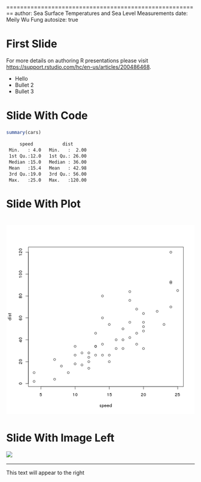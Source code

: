 




========================================================
author: Sea Surface Temperatures and Sea Level Measurements
date: Meily Wu Fung
autosize: true

First Slide
========================================================

For more details on authoring R presentations please visit <https://support.rstudio.com/hc/en-us/articles/200486468>.

- Hello
- Bullet 2
- Bullet 3

Slide With Code
========================================================


```r
summary(cars)
```

```
     speed           dist       
 Min.   : 4.0   Min.   :  2.00  
 1st Qu.:12.0   1st Qu.: 26.00  
 Median :15.0   Median : 36.00  
 Mean   :15.4   Mean   : 42.98  
 3rd Qu.:19.0   3rd Qu.: 56.00  
 Max.   :25.0   Max.   :120.00  
```

Slide With Plot
========================================================

![plot of chunk unnamed-chunk-3](presentation1-figure/unnamed-chunk-3-1.png)
================
Slide With Image Left
====================================
![](myimage.png)
***
This text will appear to the right

